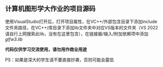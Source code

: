 ## 计算机图形学大作业的项目源码

使用VisualStudio打开后，打开项目属性，在VC++/外部包含目录下添加include文件夹路径，在VC++/库目录下添加lib文件夹中对应VS版本的文件夹（VS 2022请自行上网搜索此lib，没有在这里包含），在链接器/输入/附加依赖项中添加*glfw3.lib*

**代码仅供学习交流使用，请勿用作商业用途**

PS：如果是深大的学生请不要直接抄袭，否则可能会露馅
